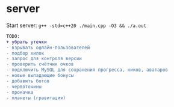 # server

Start server:  ```g++ -std=c++20 ./main.cpp -O3 && ./a.out```

```diff
TODO:  
+ убрать утечки
- взрывать офлайн-пользователей
- подбор хилок  
- запрос для контроля версии  
- проверить счётчик очков
- подключить MySQL для сохранения прогресса, ников, аватаров
- новые выпадающие бонусы
- добавить ботов
- червоточины  
- прокачка
- планеты (гравитация)
```

